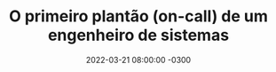 ---
layout: post 
title:  "O primeiro plantão (on-call) de um engenheiro de sistemas"
date:   2022-03-21 08:00:00 -0300
published: true
tag: "Edição #2 - 21.03.2022"
headline: "O primeiro plantão (on-call) de um engenheiro de sistemas"
highlight_title: "Diary of a First-Time On-Call Engineer"
highlight_url: "https://thenewstack.io/diary-of-a-first-time-on-call-engineer/"
highlight_autor: "Anna Baker"
comentario: |-
    "Ao passo em que as plataformas evoluem e os sistemas se tornam cada vez mais complexos, também cresce a necessidade de transformar o modelo de suporte on-call para que engenheiros com um bom entendimento sobre o contexto das aplicações que suportam, porém sem sacrificar a saúde mental ou abrir, façam parte da rotação de suporte. Tradicionalmente apenas os times de ITOps eram encarregados de fazer o suporte off-shift, o famoso plantão. Contudo, com a transição para o modelo de squads e times de plataforma, é importante re-pensar o modelo e definir um processo saudável para o embarque de engenheiros que nunca fizeram essa atividade de modo que tenham sucesso e que isso não aumente demasiadamente a carga cognitiva de ficar SEMPRE ALERTA"
comentado_por: "Ricardo Coelho de Sousa"
comentado_por_linkedin: "http://www.linkedin.com/in/rcsousa1"
---